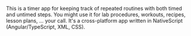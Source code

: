 This is a timer app for keeping track of repeated routines with both timed and untimed steps. You might use it for lab procedures, workouts, recipes, lesson plans, ... your call. It's a cross-platform app written in NativeScript (Angular/TypeScript, XML, CSS).

